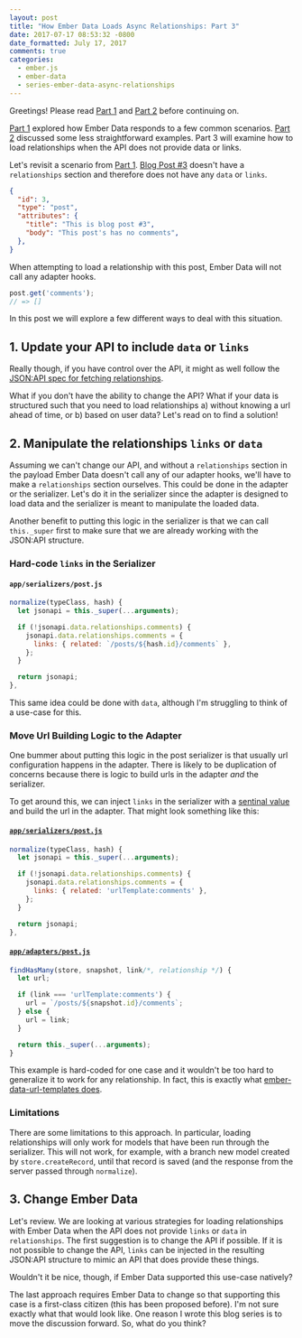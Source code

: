 ```yaml
---
layout: post
title: "How Ember Data Loads Async Relationships: Part 3"
date: 2017-07-17 08:53:32 -0800
date_formatted: July 17, 2017
comments: true
categories:
  - ember.js
  - ember-data
  - series-ember-data-async-relationships
---
```


<span class="embadge" data-start="2.12.0"><span>

Greetings! Please read [Part 1][] and [Part 2][] before continuing on.

[Part 1][] explored how Ember Data responds to a few common scenarios. [Part 2][] discussed some less straightforward examples. Part 3 will examine how to load relationships when the API does not provide data or links.

[Part 1]: /blog/2017/05/05/how-ember-data-loads-relationships-part-1/
[Part 2]: /blog/2017/05/17/how-ember-data-loads-async-relationships-part-2/

<!--More-->

Let's revisit a scenario from [Part 1][]. [Blog Post #3][] doesn't have a `relationships` section and therefore does not have any `data` or `links`.

[Blog Post #3]: https://github.com/amiel/ember-data-relationships-examples/blob/part-3/app/adapters/post.js#L47-L54

```json
{
  "id": 3,
  "type": "post",
  "attributes": {
    "title": "This is blog post #3",
    "body": "This post's has no comments",
  },
}
```

When attempting to load a relationship with this post, Ember Data will not call any adapter hooks.

```js
post.get('comments');
// => []
```

In this post we will explore a few different ways to deal with this situation.

## 1. Update your API to include `data` or `links`

Really though, if you have control over the API, it might as well follow the [JSON:API spec for fetching relationships][].

What if you don't have the ability to change the API?  What if your data is structured such that you need to load relationships a) without knowing a url ahead of time, or b) based on user data?  Let's read on to find a solution!

[JSON:API spec for fetching relationships]: http://jsonapi.org/format/#fetching-relationships

## 2. Manipulate the relationships `links` or `data`

Assuming we can't change our API, and without a `relationships` section in the payload Ember Data doesn't call any of our adapter hooks, we'll have to make a `relationships` section ourselves. This could be done in the adapter or the serializer. Let's do it in the serializer since the adapter is designed to load data and the serializer is meant to manipulate the loaded data.

Another benefit to putting this logic in the serializer is that we can call `this._super` first to make sure that we are already working with the JSON:API structure.

### Hard-code `links` in the Serializer

#### `app/serializers/post.js`

```js
normalize(typeClass, hash) {
  let jsonapi = this._super(...arguments);

  if (!jsonapi.data.relationships.comments) {
    jsonapi.data.relationships.comments = {
      links: { related: `/posts/${hash.id}/comments` },
    };
  }

  return jsonapi;
},
```

This same idea could be done with `data`, although I'm struggling to think of a use-case for this.

### Move Url Building Logic to the Adapter

One bummer about putting this logic in the post serializer is that usually url configuration happens in the adapter. There is likely to be duplication of concerns because there is logic to build urls in the adapter _and_ the serializer.

To get around this, we can inject `links` in the serializer with a [sentinal value][] and build the url in the adapter. That might look something like this:

#### [`app/serializers/post.js`][]

```js
normalize(typeClass, hash) {
  let jsonapi = this._super(...arguments);

  if (!jsonapi.data.relationships.comments) {
    jsonapi.data.relationships.comments = {
      links: { related: 'urlTemplate:comments' },
    };
  }

  return jsonapi;
},
```

#### [`app/adapters/post.js`][]

```js
findHasMany(store, snapshot, link/*, relationship */) {
  let url;

  if (link === 'urlTemplate:comments') {
    url = `/posts/${snapshot.id}/comments`;
  } else {
    url = link;
  }

  return this._super(...arguments);
}
```

This example is hard-coded for one case and it wouldn't be too hard to generalize it to work for any relationship. In fact, this is exactly what [ember-data-url-templates does][].

### Limitations

There are some limitations to this approach. In particular, loading relationships will only work for models that have been run through the serializer. This will not work, for example, with a branch new model created by `store.createRecord`, until that record is saved (and the response from the server passed through `normalize`).

[sentinal value]: https://en.wikipedia.org/wiki/Sentinel_value
[`app/serializers/post.js`]: https://github.com/amiel/ember-data-relationships-examples/blob/part-3/app/serializers/post.js#L4-L14
[`app/adapters/post.js`]: https://github.com/amiel/ember-data-relationships-examples/blob/part-3/app/adapters/post.js#L131-L136
[ember-data-url-templates does]: https://github.com/amiel/ember-data-url-templates/pull/36

## 3. Change Ember Data

Let's review. We are looking at various strategies for loading relationships with Ember Data when the API does not provide `links` or `data` in `relationships`. The first suggestion is to change the API if possible. If it is not possible to change the API, `links` can be injected in the resulting JSON:API structure to mimic an API that does provide these things.

Wouldn't it be nice, though, if Ember Data supported this use-case natively?

The last approach requires Ember Data to change so that supporting this case is a first-class citizen (this has been proposed before). I'm not sure exactly what that would look like. One reason I wrote this blog series is to move the discussion forward. So, what do you think?

[been proposed before]: https://elements.heroku.com/addons/scout


